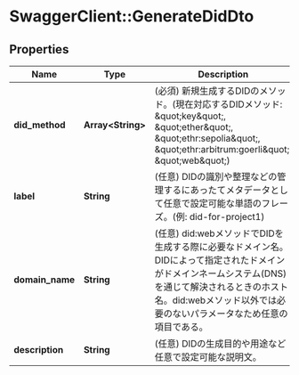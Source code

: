 # SwaggerClient::GenerateDidDto

## Properties
Name | Type | Description | Notes
------------ | ------------- | ------------- | -------------
**did_method** | **Array&lt;String&gt;** | (必須) 新規生成するDIDのメソッド。(現在対応するDIDメソッド: \&quot;key\&quot;, \&quot;ether\&quot;, \&quot;ethr:sepolia\&quot;, \&quot;ethr:arbitrum:goerli\&quot;, \&quot;web\&quot;) | 
**label** | **String** | (任意) DIDの識別や整理などの管理するにあったてメタデータとして任意で設定可能な単語のフレーズ。(例: did-for-project1) | [optional] 
**domain_name** | **String** | (任意) did:webメソッドでDIDを生成する際に必要なドメイン名。DIDによって指定されたドメインがドメインネームシステム(DNS)を通じて解決されるときのホスト名。did:webメソッド以外では必要のないパラメータなため任意の項目である。 | [optional] 
**description** | **String** | (任意) DIDの生成目的や用途など任意で設定可能な説明文。 | [optional] 

